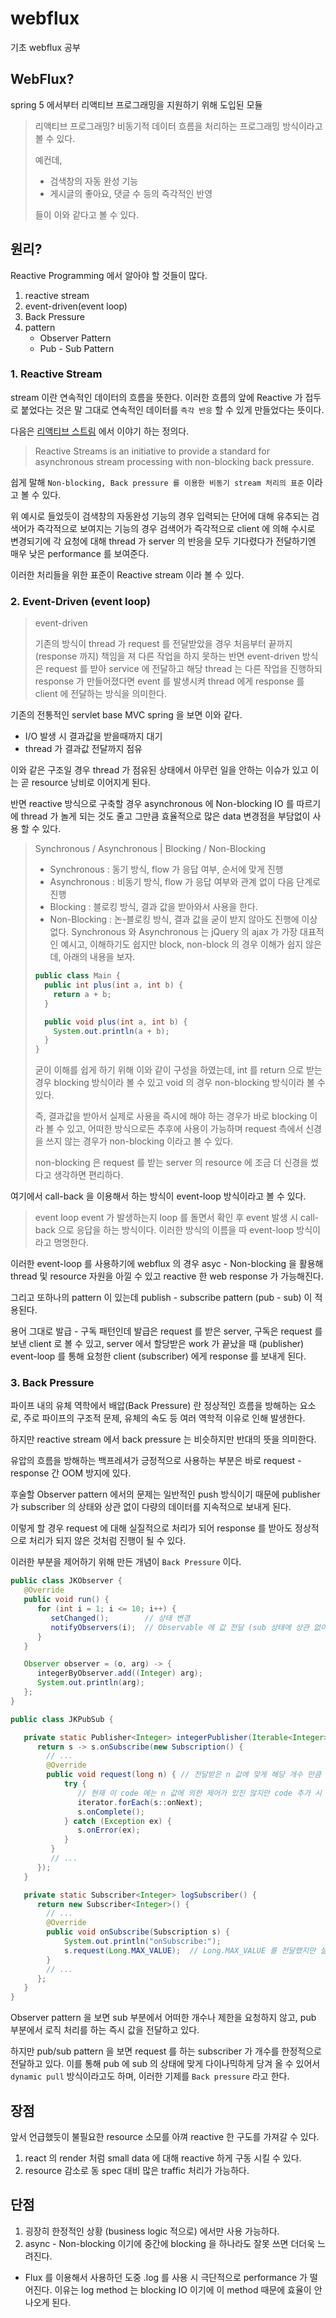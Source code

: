 # webflux
기초 webflux 공부

## WebFlux?

spring 5 에서부터 리액티브 프로그래밍을 지원하기 위해 도입된 모듈

> 리액티브 프로그래밍?
> 비동기적 데이터 흐름을 처리하는 프로그래밍 방식이라고 볼 수 있다.
> 
> 예컨데,
> - 검색창의 자동 완성 기능
> - 게시글의 좋아요, 댓글 수 등의 즉각적인 반영
> 
> 들이 이와 같다고 볼 수 있다.

## 원리?

Reactive Programming 에서 알아야 할 것들이 많다.

1. reactive stream
2. event-driven(event loop)
3. Back Pressure
4. pattern
   - Observer Pattern
   - Pub - Sub Pattern

### 1. Reactive Stream

stream 이란 연속적인 데이터의 흐름을 뜻한다. 이러한 흐름의 앞에 Reactive 가 접두로 붙었다는 것은 말 그대로
연속적인 데이터를 `즉각 반응` 할 수 있게 만들었다는 뜻이다.

다음은 [리액티브 스트림](http://reactive-streams.org) 에서 이야기 하는 정의다.

> Reactive Streams is an initiative to provide a standard for asynchronous stream processing with non-blocking back pressure.

쉽게 말해 `Non-blocking, Back pressure 를 이용한 비동기 stream 처리의 표준` 이라고 볼 수 있다.

위 예시로 들었듯이 검색창의 자동완성 기능의 경우 입력되는 단어에 대해 유추되는 검색어가 즉각적으로 보여지는 기능의 경우 
검색어가 즉각적으로 client 에 의해 수시로 변경되기에 각 요청에 대해 thread 가 server 의 반응을 모두 기다렸다가 전달하기엔
매우 낮은 performance 를 보여준다. 

이러한 처리들을 위한 표준이 Reactive stream 이라 볼 수 있다.

### 2. Event-Driven (event loop)

> event-driven
> 
> 기존의 방식이 thread 가 request 를 전달받았을 경우 처음부터 끝까지 (response 까지) 책임을 져 다른 작업을 하지 못하는 반면
> event-driven 방식은 request 를 받아 service 에 전달하고 해당 thread 는 다른 작업을 진행하되 response 가 만들어졌다면 event 를 발생시켜
> thread 에게 response 를 client 에 전달하는 방식을 의미한다.

기존의 전통적인 servlet base MVC spring 을 보면 이와 같다.

- I/O 발생 시 결과값을 받을때까지 대기
- thread 가 결과값 전달까지 점유

이와 같은 구조일 경우 thread 가 점유된 상태에서 아무런 일을 안하는 이슈가 있고 이는 곧 resource 낭비로 이어지게 된다.

반면 reactive 방식으로 구축할 경우 asynchronous 에 Non-blocking IO 를 따르기에 thread 가 놀게 되는 것도 줄고
그만큼 효율적으로 많은 data 변경점을 부담없이 사용 할 수 있다.

> Synchronous / Asynchronous | Blocking / Non-Blocking
> 
> - Synchronous : 동기 방식, flow 가 응답 여부, 순서에 맞게 진행
> - Asynchronous : 비동기 방식, flow 가 응답 여부와 관계 없이 다음 단계로 진행 
> - Blocking : 블로킹 방식, 결과 값을 받아와서 사용을 한다.
> - Non-Blocking : 논-블로킹 방식, 결과 값을 굳이 받지 않아도 진행에 이상 없다.
> Synchronous 와 Asynchronous 는 jQuery 의 ajax 가 가장 대표적인 예시고, 이해하기도 쉽지만 block, non-block 의 경우 이해가 쉽지 않은데, 아래의 내용을 보자.
> 
> ```java
> public class Main {
>   public int plus(int a, int b) {
>     return a + b;
>   }
> 
>   public void plus(int a, int b) {
>     System.out.println(a + b);
>   }
> }
> ```
> 
> 굳이 이해를 쉽게 하기 위해 이와 같이 구성을 하였는데, int 를 return 으로 받는 경우 blocking 방식이라 볼 수 있고 void 의 경우 non-blocking 방식이라 볼 수 있다. 
> 
> 즉, 결과값을 받아서 실제로 사용을 즉시에 해야 하는 경우가 바로 blocking 이라 볼 수 있고, 어떠한 방식으로든 추후에 사용이 가능하며 request 측에서 신경을 쓰지 않는 경우가 non-blocking 이라고 볼 수 있다.
>
> non-blocking 은 request 를 받는 server 의 resource 에 조금 더 신경을 썼다고 생각하면 편리하다.

여기에서 call-back 을 이용해서 하는 방식이 event-loop 방식이라고 볼 수 있다.

> event loop
> event 가 발생하는지 loop 를 돌면서 확인 후 event 발생 시 call-back 으로 응답을 하는 방식이다. 
> 이러한 방식의 이름을 따 event-loop 방식이라고 명명한다.

이러한 event-loop 를 사용하기에 webflux 의 경우 asyc - Non-blocking 을 활용해 thread 및 resource 자원을 아낄 수 있고 reactive 한 web response 가 가능해진다.

그리고 또하나의 pattern 이 있는데 publish - subscribe pattern (pub - sub) 이 적용된다.

용어 그대로 발급 - 구독 패턴인데 발급은 request 를 받은 server, 구독은 request 를 보낸 client 로 볼 수 있고, 
server 에서 할당받은 work 가 끝났을 때 (publisher) 
event-loop 를 통해 요청한 client (subscriber) 에게 response 를 보내게 된다.

### 3. Back Pressure

파이프 내의 유체 역학에서 배압(Back Pressure) 란 정상적인 흐름을 방해하는 요소로, 주로 파이프의 구조적 문제, 유체의 속도 등
여러 역학적 이유로 인해 발생한다.

하지만 reactive stream 에서 back pressure 는 비슷하지만 반대의 뜻을 의미한다.

유압의 흐름을 방해하는 백프레셔가 긍정적으로 사용하는 부분은 바로 request - response 간 OOM 방지에 있다.

후술할 Observer pattern 에서의 문제는 일반적인 push 방식이기 때문에 publisher 가 subscriber 의 상태와 상관 없이
다량의 데이터를 지속적으로 보내게 된다.

이렇게 할 경우 request 에 대해 실질적으로 처리가 되어 response 를 받아도 정상적으로 처리가 되지 않은 것처럼 진행이 될 수 있다.

이러한 부분을 제어하기 위해 만든 개념이 `Back Pressure` 이다.

```java
public class JKObserver {
   @Override
   public void run() {
      for (int i = 1; i <= 10; i++) {
         setChanged();        // 상태 변경
         notifyObservers(i);  // Observable 에 값 전달 (sub 상태에 상관 없이 pub 은 데이터 전달)
      }
   }

   Observer observer = (o, arg) -> {
      integerByObserver.add((Integer) arg);
      System.out.println(arg);
   };
}

public class JKPubSub {

   private static Publisher<Integer> integerPublisher(Iterable<Integer> iterator) {
      return s -> s.onSubscribe(new Subscription() {
      	// ...
        @Override
        public void request(long n) { // 전달받은 n 값에 맞게 해당 개수 만큼 전달
        	try {
               // 현재 이 code 에는 n 값에 의한 제어가 있진 않지만 code 추가 시 제어 가능
               iterator.forEach(s::onNext);
               s.onComplete();
            } catch (Exception ex) {
               s.onError(ex);
            }
         }
         // ...
      });
   }

   private static Subscriber<Integer> logSubscriber() {
      return new Subscriber<Integer>() {
      	// ...
        @Override
        public void onSubscribe(Subscription s) {
        	System.out.println("onSubscribe:");
        	s.request(Long.MAX_VALUE);  // Long.MAX_VALUE 를 전달했지만 실제로 여기서 제어
        }
        // ...
      };
   }
}
```

Observer pattern 을 보면 sub 부분에서 어떠한 개수나 제한을 요청하지 않고, pub 부분에서 로직 처리를 하는 즉시 값을 전달하고 있다.

하지만 pub/sub pattern 을 보면 request 를 하는 subscriber 가 개수를 한정적으로 전달하고 있다. 이를 통해 pub 에 sub 의 상태에 맞게 다이나믹하게 당겨 올 수 있어서
`dynamic pull` 방식이라고도 하며, 이러한 기제를 `Back pressure` 라고 한다.

## 장점

앞서 언급했듯이 불필요한 resource 소모를 아껴 reactive 한 구도를 가져갈 수 있다.

1. react 의 render 처럼 small data 에 대해 reactive 하게 구동 시킬 수 있다.
2. resource 감소로 동 spec 대비 많은 traffic 처리가 가능하다.

## 단점

1. 굉장히 한정적인 상황 (business logic 적으로) 에서만 사용 가능하다.
2. async - Non-blocking 이기에 중간에 blocking 을 하나라도 잘못 쓰면 더더욱 느려진다.
  - Flux 를 이용해서 사용하던 도중 .log 를 사용 시 극단적으로 performance 가 떨어진다. 이유는 log method 는 blocking IO 이기에 이 method 때문에 효율이 안나오게 된다.
